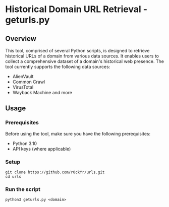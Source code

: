 # Historical Domain URL Retrieval - geturls.py

## Overview

This tool, comprised of several Python scripts, is designed to retrieve historical URLs of a domain from various data sources. It enables users to collect a comprehensive dataset of a domain's historical web presence. The tool currently supports the following data sources:

- AlienVault
- Common Crawl
- VirusTotal
- Wayback Machine
 and more

## Usage

### Prerequisites

Before using the tool, make sure you have the following prerequisites:

- Python 3.10
- API keys (where applicable)

### Setup
```
git clone https://github.com/r0ckYr/urls.git
cd urls
```

### Run the script
```
python3 geturls.py <domain>
```
